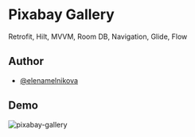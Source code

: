 # Pixabay Gallery

Retrofit, Hilt, MVVM, Room DB, Navigation, Glide, Flow


## Author

- [@elenamelnikova](https://github.com/canadianExperience)


## Demo
![pixabay-gallery](https://user-images.githubusercontent.com/45378000/149578862-5f0fa8b5-7a99-42b6-a4d8-61ecc9f9a983.gif)
